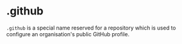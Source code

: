 # .github
`.github` is a special name reserved for a repository which is used to configure an organisation's public GitHub profile.
